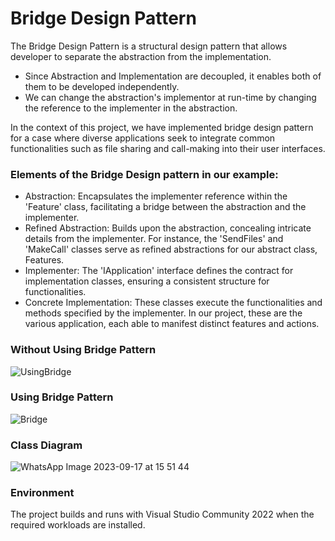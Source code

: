 # Bridge Design Pattern
The Bridge Design Pattern is a structural design pattern that allows developer to separate the abstraction from the implementation.
* Since Abstraction and Implementation are decoupled, it enables both of them to be developed independently.
* We can change the abstraction's implementor at run-time by changing the reference to the implementer in the abstraction.  

In the context of this project, we have implemented bridge design pattern for a case where diverse applications seek to integrate common functionalities such as file sharing and call-making into their user interfaces.

### Elements of the Bridge Design pattern in our example:
* Abstraction: Encapsulates the implementer reference within the 'Feature' class, facilitating a bridge between the abstraction and the implementer.
* Refined Abstraction: Builds upon the abstraction, concealing intricate details from the implementer. For instance, the 'SendFiles' and 'MakeCall' classes serve as refined abstractions for our abstract class, Features.
* Implementer: The 'IApplication' interface defines the contract for implementation classes, ensuring a consistent structure for functionalities.
* Concrete Implementation: These classes execute the functionalities and methods specified by the implementer. In our project, these are the various application, each able to manifest distinct features and actions.


### Without Using Bridge Pattern
![UsingBridge](https://github.com/YuktaS14/Bridge-Design-Pattern/assets/85993659/ffcf275f-a156-4c1c-91c0-0c065c69497b)



### Using Bridge Pattern
![Bridge](https://github.com/YuktaS14/Bridge-Design-Pattern/assets/85993659/4e00c508-9604-44c1-b769-c0b9be955183)


### Class Diagram 
![WhatsApp Image 2023-09-17 at 15 51 44](https://github.com/YuktaS14/Bridge-Design-Pattern/assets/85993659/d833aa46-0c89-48b7-8f42-cc4d6b0b97fc)




### Environment
The project builds and runs with Visual Studio Community 2022 when the required workloads are installed.
